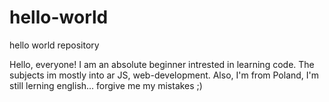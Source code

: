 # hello-world
hello world repository

Hello, everyone!
I am an absolute beginner intrested in learning code. The subjects im mostly into ar JS, web-development.
Also, I'm from Poland, I'm still lerning english... forgive me my mistakes ;)
